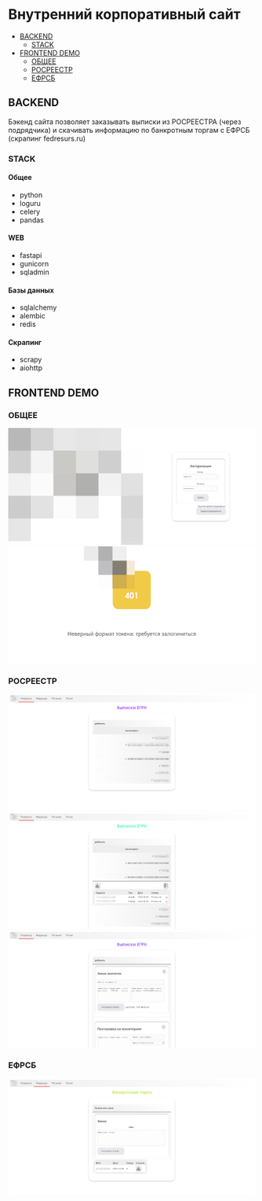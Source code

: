 # Внутренний корпоративный сайт
<!-- TOC start -->
- [BACKEND](#backend)
   - [STACK](#stack)
- [FRONTEND DEMO](#frontend-demo)
   - [ОБЩЕЕ](#fe-common)
   - [РОСРЕЕСТР](#fe-egrn)
   - [ЕФРСБ](#fe-efrsb)
<!-- TOC end -->

<!-- TOC --><a name="backend"></a>
## BACKEND
Бэкенд сайта позволяет заказывать выписки из РОСРЕЕСТРА (через подрядчика) и скачивать информацию по банкротным торгам с ЕФРСБ (скрапинг fedresurs.ru)
<!-- TOC --><a name="stack"></a>
### STACK
#### Общее
- python
- loguru
- celery
- pandas

#### WEB
- fastapi
- gunicorn
- sqladmin

#### Базы данных
- sqlalchemy
- alembic
- redis

#### Скрапинг
- scrapy
- aiohttp

<!-- TOC --><a name="frontend-demo"></a>
## FRONTEND DEMO
<!-- TOC --><a name="fe-common"></a>
### ОБЩЕЕ
![auth](media/auth.png "authentication")
![error](media/error.png "error example")
<!-- TOC --><a name="fe-egrn"></a>
### РОСРЕЕСТР
![egrn-list](media/egrn-list.png "egrn list")
![egrn-item](media/egrn-item.png "egrn item")
![egrn-add](media/egrn-add.png "egrn add")
<!-- TOC --><a name="fe-efrsb"></a>
### ЕФРСБ
![efrsb](media/efrsb.png "efrsb")
